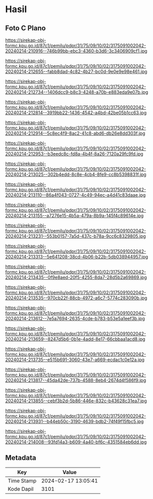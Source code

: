# Hasil

## Foto C Plano

https://sirekap-obj-formc.kpu.go.id/87c1/pemilu/pdpr/31/75/09/10/02/3175091002042-20240214-210916--746b99bb-ebc3-4360-b3d6-3c3406909cf1.jpg

https://sirekap-obj-formc.kpu.go.id/87c1/pemilu/pdpr/31/75/09/10/02/3175091002042-20240214-212655--fabb8dad-4c82-4b27-bc0d-9e0e9e98e461.jpg

https://sirekap-obj-formc.kpu.go.id/87c1/pemilu/pdpr/31/75/09/10/02/3175091002042-20240214-212734--1406dcc9-b8c3-4248-a70b-e883eda9e07b.jpg

https://sirekap-obj-formc.kpu.go.id/87c1/pemilu/pdpr/31/75/09/10/02/3175091002042-20240214-212814--3919bb22-1436-4542-a4bd-42be05b1cc63.jpg

https://sirekap-obj-formc.kpu.go.id/87c1/pemilu/pdpr/31/75/09/10/02/3175091002042-20240214-212914--5c8ec4f9-8ac2-41c8-abd6-db26e8dd303f.jpg

https://sirekap-obj-formc.kpu.go.id/87c1/pemilu/pdpr/31/75/09/10/02/3175091002042-20240214-212953--b3eedc8c-fd8a-4b4f-8a26-7120a29fc9fd.jpg

https://sirekap-obj-formc.kpu.go.id/87c1/pemilu/pdpr/31/75/09/10/02/3175091002042-20240214-213025--302b4edd-8c8e-4cb4-8fe9-cc8b5398831f.jpg

https://sirekap-obj-formc.kpu.go.id/87c1/pemilu/pdpr/31/75/09/10/02/3175091002042-20240214-213110--86a4f043-0727-4c49-94ec-a4d41c83daae.jpg

https://sirekap-obj-formc.kpu.go.id/87c1/pemilu/pdpr/31/75/09/10/02/3175091002042-20240214-213155--a7276e15-4b5a-479a-8b9a-145f4c89614e.jpg

https://sirekap-obj-formc.kpu.go.id/87c1/pemilu/pdpr/31/75/09/10/02/3175091002042-20240214-213231--553b0157-7a5d-437c-b78a-9cc6c8329805.jpg

https://sirekap-obj-formc.kpu.go.id/87c1/pemilu/pdpr/31/75/09/10/02/3175091002042-20240214-213313--5e641208-38cd-4b06-b22b-5db038944957.jpg

https://sirekap-obj-formc.kpu.go.id/87c1/pemilu/pdpr/31/75/09/10/02/3175091002042-20240214-213435--0f9e8aed-20f5-4255-8da7-28d5b2a69869.jpg

https://sirekap-obj-formc.kpu.go.id/87c1/pemilu/pdpr/31/75/09/10/02/3175091002042-20240214-213535--970cb22f-88cb-4972-a6c7-5774c283090b.jpg

https://sirekap-obj-formc.kpu.go.id/87c1/pemilu/pdpr/31/75/09/10/02/3175091002042-20240214-213612--7e5a7694-2635-4cde-b783-b53e5a1eef3b.jpg

https://sirekap-obj-formc.kpu.go.id/87c1/pemilu/pdpr/31/75/09/10/02/3175091002042-20240214-213659--8247d5b6-0b1e-4add-8e17-66cbbaa1acd8.jpg

https://sirekap-obj-formc.kpu.go.id/87c1/pemilu/pdpr/31/75/09/10/02/3175091002042-20240214-213735--e515b691-3060-43e7-a669-ecdac1c0e12a.jpg

https://sirekap-obj-formc.kpu.go.id/87c1/pemilu/pdpr/31/75/09/10/02/3175091002042-20240214-213817--45da42de-737b-4588-8eb4-2674d4f586f9.jpg

https://sirekap-obj-formc.kpu.go.id/87c1/pemilu/pdpr/31/75/09/10/02/3175091002042-20240214-213855--cebf3b2d-5b86-446e-832c-b43628c31ea7.jpg

https://sirekap-obj-formc.kpu.go.id/87c1/pemilu/pdpr/31/75/09/10/02/3175091002042-20240214-213931--b44eb50c-3190-4639-bdb2-74f49f15fbc5.jpg

https://sirekap-obj-formc.kpu.go.id/87c1/pemilu/pdpr/31/75/09/10/02/3175091002042-20240214-214008--93fd14a3-b609-4a40-bf6c-4351584eb6dd.jpg


## Metadata

| Key        | Value               |
| ---------- | ------------------- |
| Time Stamp | 2024-02-17 13:05:41 |
| Kode Dapil | 3101                |



